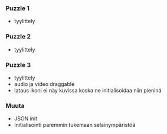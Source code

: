 ### Puzzle 1

* tyylittely

### Puzzle 2

* tyylittely

### Puzzle 3

* tyylittely
* audio ja video draggable
* lataus ikoni ei näy kuvissa koska ne initialisoidaa niin pieninä

### Muuta

* JSON init
* Initialisointi paremmin tukemaan selainympäristöä
